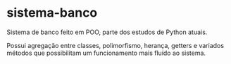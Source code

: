 # sistema-banco
Sistema de banco feito em POO, parte dos estudos de Python atuais.

Possui agregação entre classes, polimorfismo, herança, getters e variados métodos que possibilitam um funcionamento mais fluído ao sistema.
